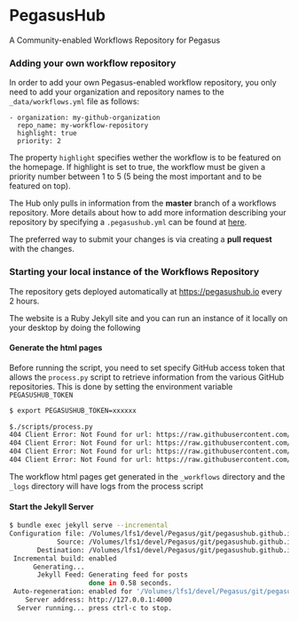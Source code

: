 # PegasusHub

A Community-enabled Workflows Repository for Pegasus

### Adding your own workflow repository

In order to add your own Pegasus-enabled workflow repository, 
you only need to add your organization and repository names 
to the `_data/workflows.yml` file as follows:

```
- organization: my-github-organization
  repo_name: my-workflow-repository
  highlight: true
  priority: 2
```
The property `highlight` specifies wether the workflow is to 
be featured on the homepage. If highlight is set to true, the workflow
must be given a priority number between 1 to 5 (5 being the most 
important and to be featured on top). 

The Hub only pulls in information from the **master** branch of
a workflows repository. More details about how to add more information
describing your repository by specifying a `.pegasushub.yml` can 
be found at [here](contribute.md).

The preferred way to submit your changes is via creating a 
**pull request** with the changes.

### Starting your local instance of the Workflows Repository

The repository gets deployed automatically at https://pegasushub.io 
every 2 hours. 

The website is a Ruby Jekyll site and you can run an instance of it 
locally on your desktop by doing the following

#### Generate the html pages 

Before running the script, you need to set specify GitHub access token
that allows the `process.py` script to retrieve information from the 
various GitHub repositories. This is done by setting the environment
variable `PEGASUSHUB_TOKEN`

```bash
$ export PEGASUSHUB_TOKEN=xxxxxx
```

```bash
$./scripts/process.py 
404 Client Error: Not Found for url: https://raw.githubusercontent.com/pegasus-isi/sra-search-pegasus-workflow/master/.pegasushub.yml
404 Client Error: Not Found for url: https://raw.githubusercontent.com/pegasus-isi/freesurfer-osg-workflow/master/.pegasushub.yml
404 Client Error: Not Found for url: https://raw.githubusercontent.com/pegasus-isi/mask-detection-workflow/master/.pegasushub.yml
404 Client Error: Not Found for url: https://raw.githubusercontent.com/pegasus-isi/molecular-transformer-workflow/master/.pegasushub.yml
```
The workflow html pages get generated in the `_workflows` directory
and the `_logs` directory will have logs from the process script

#### Start the Jekyll Server

```bash
$ bundle exec jekyll serve --incremental
Configuration file: /Volumes/lfs1/devel/Pegasus/git/pegasushub.github.io/_config.yml
            Source: /Volumes/lfs1/devel/Pegasus/git/pegasushub.github.io
       Destination: /Volumes/lfs1/devel/Pegasus/git/pegasushub.github.io/_site
 Incremental build: enabled
      Generating... 
       Jekyll Feed: Generating feed for posts
                    done in 0.58 seconds.
 Auto-regeneration: enabled for '/Volumes/lfs1/devel/Pegasus/git/pegasushub.github.io'
    Server address: http://127.0.0.1:4000
  Server running... press ctrl-c to stop.

```
